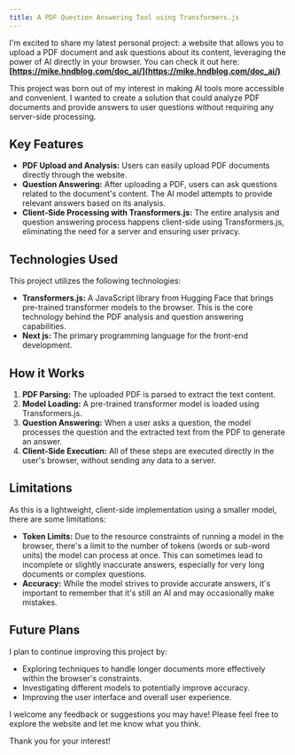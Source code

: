 ```yaml
---
title: A PDF Question Answering Tool using Transformers.js
---
```


I'm excited to share my latest personal project: a website that allows you to upload a PDF document and ask questions about its content, leveraging the power of AI directly in your browser. You can check it out here: **[https://mike.hndblog.com/doc_ai/](https://mike.hndblog.com/doc_ai/)**

This project was born out of my interest in making AI tools more accessible and convenient. I wanted to create a solution that could analyze PDF documents and provide answers to user questions without requiring any server-side processing.

## Key Features

*   **PDF Upload and Analysis:** Users can easily upload PDF documents directly through the website.
*   **Question Answering:** After uploading a PDF, users can ask questions related to the document's content. The AI model attempts to provide relevant answers based on its analysis.
*   **Client-Side Processing with Transformers.js:** The entire analysis and question answering process happens client-side using Transformers.js, eliminating the need for a server and ensuring user privacy.

## Technologies Used

This project utilizes the following technologies:

*   **Transformers.js:** A JavaScript library from Hugging Face that brings pre-trained transformer models to the browser. This is the core technology behind the PDF analysis and question answering capabilities.
*   **Next js:** The primary programming language for the front-end development.

## How it Works

1.  **PDF Parsing:** The uploaded PDF is parsed to extract the text content.
2.  **Model Loading:** A pre-trained transformer model is loaded using Transformers.js.
3.  **Question Answering:** When a user asks a question, the model processes the question and the extracted text from the PDF to generate an answer.
4.  **Client-Side Execution:** All of these steps are executed directly in the user's browser, without sending any data to a server.

## Limitations

As this is a lightweight, client-side implementation using a smaller model, there are some limitations:

*   **Token Limits:** Due to the resource constraints of running a model in the browser, there's a limit to the number of tokens (words or sub-word units) the model can process at once. This can sometimes lead to incomplete or slightly inaccurate answers, especially for very long documents or complex questions.
*   **Accuracy:** While the model strives to provide accurate answers, it's important to remember that it's still an AI and may occasionally make mistakes.

## Future Plans

I plan to continue improving this project by:

*   Exploring techniques to handle longer documents more effectively within the browser's constraints.
*   Investigating different models to potentially improve accuracy.
*   Improving the user interface and overall user experience.

I welcome any feedback or suggestions you may have! Please feel free to explore the website and let me know what you think.

Thank you for your interest!